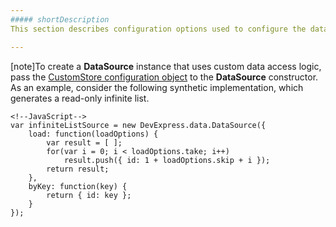```yaml
---
##### shortDescription
This section describes configuration options used to configure the data source.

---
```

[note]To create a **DataSource** instance that uses custom data access logic, pass the [CustomStore configuration object](/api-reference/30%20Data%20Layer/CustomStore/1%20Configuration '/Documentation/ApiReference/Data_Layer/CustomStore/Configuration/') to the **DataSource** constructor. As an example, consider the following synthetic implementation, which generates a read-only infinite list.

    <!--JavaScript-->
    var infiniteListSource = new DevExpress.data.DataSource({
        load: function(loadOptions) {
            var result = [ ];
            for(var i = 0; i < loadOptions.take; i++)
                result.push({ id: 1 + loadOptions.skip + i });
            return result;
        },
        byKey: function(key) {
            return { id: key };
        }
    });